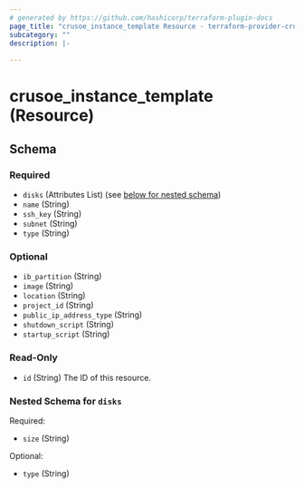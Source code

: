 ```yaml
---
# generated by https://github.com/hashicorp/terraform-plugin-docs
page_title: "crusoe_instance_template Resource - terraform-provider-crusoe"
subcategory: ""
description: |-
  
---
```


# crusoe_instance_template (Resource)





<!-- schema generated by tfplugindocs -->
## Schema

### Required

- `disks` (Attributes List) (see [below for nested schema](#nestedatt--disks))
- `name` (String)
- `ssh_key` (String)
- `subnet` (String)
- `type` (String)

### Optional

- `ib_partition` (String)
- `image` (String)
- `location` (String)
- `project_id` (String)
- `public_ip_address_type` (String)
- `shutdown_script` (String)
- `startup_script` (String)

### Read-Only

- `id` (String) The ID of this resource.

<a id="nestedatt--disks"></a>
### Nested Schema for `disks`

Required:

- `size` (String)

Optional:

- `type` (String)
